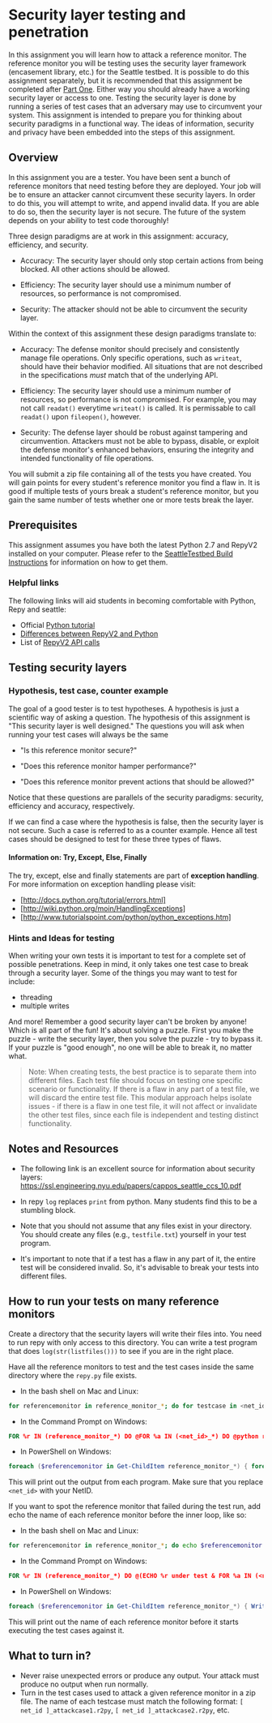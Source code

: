 # Security layer testing and penetration

In this assignment you will learn how to attack a reference monitor. The
reference monitor you will be testing uses the security layer framework
(encasement library, etc.) for the Seattle testbed. It is possible to do this
assignment separately, but it is recommended that this assignment be completed
after [Part One](./DefaultPartOne.md). Either way you should already have a working
security layer or access to one. Testing the security layer is done by running a
series of test cases that an adversary may use to circumvent your system. This
assignment is intended to prepare you for thinking about security paradigms in a
functional way. The ideas of information, security and privacy have been
embedded into the steps of this assignment.


## Overview

In this assignment you are a tester. You have been sent a bunch of reference
monitors that need testing before they are deployed. Your job will be to ensure
an attacker cannot circumvent these security layers. In order to do this, you
will attempt to write, and append invalid data. If you are able to do so, then
the security layer is not secure. The future of the system depends on your
ability to test code thoroughly!   

Three design paradigms are at work in this assignment: accuracy, efficiency, and
security.

 * Accuracy: The security layer should only stop certain actions from being
   blocked. All other actions should be allowed.

 * Efficiency: The security layer should use a minimum number of resources, so
   performance is not compromised.

 * Security: The attacker should not be able to circumvent the security layer.


Within the context of this assignment these design paradigms translate to:

 * Accuracy: The defense monitor should precisely and consistently manage file
operations. Only specific operations, such as `writeat`, should have their
behavior modified. All situations that are not described in the specifications
*must* match that of the underlying API.

 * Efficiency: The security layer should use a minimum number of resources, so
performance is not compromised.  For example, you may not call `readat()`
everytime `writeat()` is called.  It is permissable to call `readat()` upon
`fileopen()`, however.

 * Security: The defense layer should be robust against tampering and
circumvention. Attackers must not be able to bypass, disable, or exploit the
defense monitor's enhanced behaviors, ensuring the integrity and intended
functionality of file operations.

You will submit a zip file containing all of the tests you have created. You
will gain points for every student's reference monitor you find a flaw in. It is
good if multiple tests of yours break a student's reference monitor, but you
gain the same number of tests whether one or more tests break the layer.


## Prerequisites

This assignment assumes you have both the latest Python 2.7 and RepyV2 installed
on your computer. Please refer to the [SeattleTestbed Build
Instructions](../Contributing/BuildInstructions.md#prerequisites) for
information on how to get them.


### Helpful links

The following links will aid students in becoming comfortable with Python, Repy
and seattle:
 * Official [Python tutorial](http://docs.python.org/tutorial/)
 * [Differences between RepyV2 and Python](../Programming/PythonVsRepyV2.md)
 * List of [RepyV2 API calls](../Programming/RepyV2API.md)


## Testing security layers

### Hypothesis, test case, counter example

The goal of a good tester is to test hypotheses.  A hypothesis is just a
scientific way of asking a question.  The hypothesis of this assignment is "This
security layer is well designed."  The questions you will ask when running your
test cases will always be the same

 * "Is this reference monitor secure?"

 * "Does this reference monitor hamper performance?"

 * "Does this reference monitor prevent actions that should be allowed?"

Notice that these questions are parallels of the security paradigms: security,
efficiency and accuracy, respectively.  

If we can find a case where the hypothesis is false, then the security layer is
not secure.  Such a case is referred to as a counter example.  Hence all test
cases should be designed to test for these three types of flaws.

#### Information on: Try, Except, Else, Finally

The try, except, else and finally statements are part of **exception handling**.
For more information on exception handling please visit:

 * [http://docs.python.org/tutorial/errors.html]
 * [http://wiki.python.org/moin/HandlingExceptions]
 * [http://www.tutorialspoint.com/python/python_exceptions.htm]

### Hints and Ideas for testing

When writing your own tests it is important to test for a complete set of
possible penetrations.  Keep in mind, it only takes one test case to break
through a security layer.  Some of the things you may want to test for include:

 * threading
 * multiple writes 

And more!  Remember a good security layer can't be broken by anyone!  Which is
all part of the fun!  It's about solving a puzzle.  First you make the puzzle -
write the security layer, then you solve the puzzle - try to bypass it.  If your
puzzle is "good enough", no one will be able to break it, no matter what.  


> Note: When creating tests, the best practice is to separate them into
> different files. Each test file should focus on testing one specific scenario
> or functionality. If there is a flaw in any part of a test file, we will
> discard the entire test file. This modular approach helps isolate issues - if
> there is a flaw in one test file, it will not affect or invalidate the other
> test files, since each file is independent and testing distinct functionality.


## Notes and Resources

 * The following link is an excellent source for information about security
   layers: https://ssl.engineering.nyu.edu/papers/cappos_seattle_ccs_10.pdf

 * In repy `log` replaces `print` from python.  Many students find this to be a
   stumbling block.

 * Note that you should not assume that any files exist in your directory.  You
   should create any files (e.g., `testfile.txt`) yourself in your test program.

 * It's important to note that if a test has a flaw in any part of it, the
   entire test will be considered invalid. So, it's advisable to break your
   tests into different files. 

## How to run your tests on many reference monitors

Create a directory that the security layers will write their files into. You
need to run repy with only access to this directory. You can write a test
program that does `log(str(listfiles()))` to see if you are in the right place.

Have all the reference monitors to test and the test cases inside the same
directory where the `repy.py` file exists.

* In the bash shell on Mac and Linux:
```bash
for referencemonitor in reference_monitor_*; do for testcase in <net_id>_*; do python repy.py restrictions.default encasementlib.r2py $referencemonitor $testcase; done; done
```

* In the Command Prompt on Windows:
```cmd
FOR %r IN (reference_monitor_*) DO @FOR %a IN (<net_id>_*) DO @python repy.py restrictions.default encasementlib.r2py %r %a
```

* In PowerShell on Windows:
```powershell
foreach ($referencemonitor in Get-ChildItem reference_monitor_*) { foreach ($testcase in Get-ChildItem <net_id>_*) { python repy.py restrictions.default encasementlib.r2py $referencemonitor.Name $testcase.Name } }
```

This will print out the output from each program. Make sure that you replace
`<net_id>` with your NetID.

If you want to spot the reference monitor that failed during the test run, add
echo the name of each reference monitor before the inner loop, like so:

* In the bash shell on Mac and Linux:
```bash
for referencemonitor in reference_monitor_*; do echo $referencemonitor under test; for testcase in <net_id>_*; do python repy.py restrictions.default encasementlib.r2py $referencemonitor $testcase; done; done
```

* In the Command Prompt on Windows:
```cmd
FOR %r IN (reference_monitor_*) DO @(ECHO %r under test & FOR %a IN (<net_id>_*) DO @python repy.py restrictions.default encasementlib.r2py %r %a)
```

* In PowerShell on Windows:
```powershell
foreach ($referencemonitor in Get-ChildItem reference_monitor_*) { Write-Host $referencemonitor.Name; foreach ($testcase in Get-ChildItem <net_id>_*) { python repy.py restrictions.default encasementlib.r2py $referencemonitor.Name $testcase.Name } }
```

This will print out the name of each reference monitor before it starts
executing the test cases against it.


## What to turn in?

 * Never raise unexpected errors or produce any output. Your attack must produce
   no output when run normally.
 * Turn in the test cases used to attack a given reference monitor in a zip
   file. The name of each testcase must match the following format: `[ net_id
   ]_attackcase1.r2py`, `[ net_id ]_attackcase2.r2py`, etc.

